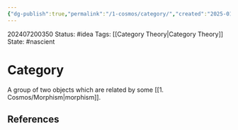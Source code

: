 ```yaml
---
{"dg-publish":true,"permalink":"/1-cosmos/category/","created":"2025-01-22T11:17:14.218-05:00","updated":"2024-07-20T03:51:01.805-04:00"}
---
```


202407200350
Status: #idea
Tags: [[Category Theory\|Category Theory]]
State: #nascient
# Category
A group of two objects which are related by some [[1. Cosmos/Morphism\|morphism]].


## References

